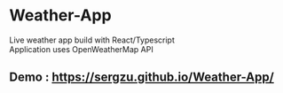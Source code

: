 # Weather-App

Live weather app build with React/Typescript<br />
Application uses OpenWeatherMap API

## Demo : <https://sergzu.github.io/Weather-App/>


